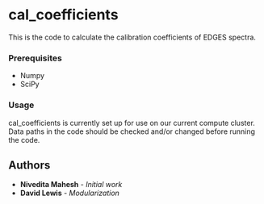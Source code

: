 # cal_coefficients

This is the code to calculate the calibration coefficients of EDGES spectra.


### Prerequisites

* Numpy
* SciPy


### Usage

cal_coefficients is currently set up for use on our current compute cluster. Data paths in the code should be checked and/or changed before running the code.


## Authors

* **Nivedita Mahesh** - *Initial work* 
* **David Lewis** - *Modularization* 
